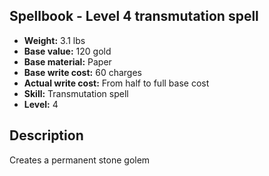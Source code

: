 ## Spellbook - Level 4 transmutation spell

- **Weight:** 3.1 lbs
- **Base value:** 120 gold
- **Base material:** Paper
- **Base write cost:** 60 charges
- **Actual write cost:** From half to full base cost
- **Skill:** Transmutation spell
- **Level:** 4

## Description

Creates a permanent stone golem
